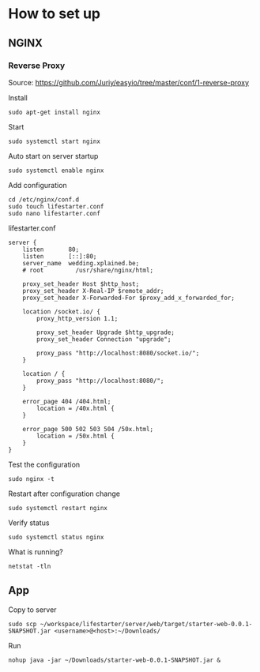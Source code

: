 # How to set up

## NGINX

### Reverse Proxy

Source: https://github.com/Juriy/easyio/tree/master/conf/1-reverse-proxy

Install

    sudo apt-get install nginx    

Start

    sudo systemctl start nginx
    
Auto start on server startup

    sudo systemctl enable nginx
    
Add configuration
    
    cd /etc/nginx/conf.d
    sudo touch lifestarter.conf
    sudo nano lifestarter.conf

lifestarter.conf

    server {
        listen       80;
        listen       [::]:80;
        server_name  wedding.xplained.be;
        # root         /usr/share/nginx/html;

        proxy_set_header Host $http_host;
        proxy_set_header X-Real-IP $remote_addr;
        proxy_set_header X-Forwarded-For $proxy_add_x_forwarded_for;

        location /socket.io/ {
            proxy_http_version 1.1;

            proxy_set_header Upgrade $http_upgrade;
            proxy_set_header Connection "upgrade";

            proxy_pass "http://localhost:8080/socket.io/";        
        }

        location / {
            proxy_pass "http://localhost:8080/";
        }

        error_page 404 /404.html;
            location = /40x.html {
        }

        error_page 500 502 503 504 /50x.html;
            location = /50x.html {
        }
    }

Test the configuration

    sudo nginx -t

Restart after configuration change

    sudo systemctl restart nginx
    
Verify status

    sudo systemctl status nginx

What is running?

    netstat -tln

## App

Copy to server

    sudo scp ~/workspace/lifestarter/server/web/target/starter-web-0.0.1-SNAPSHOT.jar <username>@<host>:~/Downloads/

Run

    nohup java -jar ~/Downloads/starter-web-0.0.1-SNAPSHOT.jar &